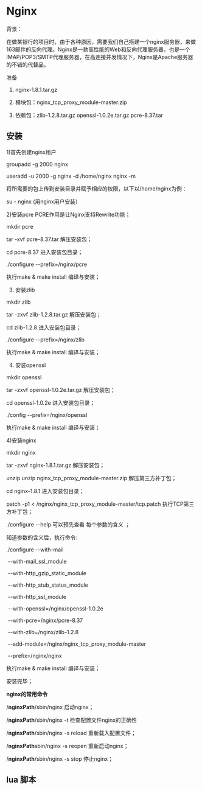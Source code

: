 # Nginx

背景：

​	在做某银行的项目时，由于各种原因，需要我们自己搭建一个nginx服务器，来做163邮件的反向代理。Nginx是一款高性能的Web和反向代理服务器，也是一个IMAP/POP3/SMTP代理服务器，在高连接并发情况下，Nginx是Apache服务器的不错的代替品。



准备

1) nginx-1.8.1.tar.gz

2) 模块包：nginx_tcp_proxy_module-master.zip

3) 依赖包：zlib-1.2.8.tar.gz    openssl-1.0.2e.tar.gz  pcre-8.37.tar



## 安装

 1)首先创建nginx用户

groupadd -g 2000 nginx 

useradd -u 2000 -g nginx -d  /home/nginx nginx  -m 

 

将所需要的包上传到安装目录并赋予相应的权限，以下以/home/nginx为例：

su - nginx   (用nginx用户安装）

2)安装pcre PCRE作用是让Nginx支持Rewrite功能；

  mkdir  pcre

  tar -xvf   pcre-8.37.tar  解压安装包；

  cd   pcre-8.37              进入安装包目录；

 ./configure --prefix=/nginx/pcre   

执行make & make install                     编译与安装；

3) 安装zlib

  mkdir   zlib

  tar -zxvf   zlib-1.2.8.tar.gz   解压安装包；

  cd   zlib-1.2.8             进入安装包目录；

 ./configure --prefix=/nginx/zlib  

 执行make & make install                     编译与安装；

 

4) 安装openssl

  mkdir   openssl

  tar -zxvf   openssl-1.0.2e.tar.gz   解压安装包；

  cd   openssl-1.0.2e           进入安装包目录；

 ./config --prefix=/nginx/openssl

 执行make & make install                     编译与安装；



4)安装nginx

  mkdir   nginx

  tar -zxvf   nginx-1.8.1.tar.gz   解压安装包；

  unzip unzip nginx_tcp_proxy_module-master.zip 解压第三方补丁包；

  cd   nginx-1.8.1                    进入安装包目录；

patch -p1 < /nginx/nginx_tcp_proxy_module-master/tcp.patch  执行TCP第三方补丁包；

 ./configure --help               可以预先查看 每个参数的含义 ；

知道参数的含义后，执行命令: 

./configure --with-mail

​            --with-mail_ssl_module 

​            --with-http_gzip_static_module

​            --with-http_stub_status_module

​            --with-http_ssl_module

​            --with-openssl=/nginx/openssl-1.0.2e

​            --with-pcre=/nginx/pcre-8.37

​            --with-zlib=/nginx/zlib-1.2.8

​            --add-module=/nginx/nginx_tcp_proxy_module-master

​            --prefix=/nginx/nginx

执行make & make install                      编译与安装；

安装完毕；



**nginx的常用命令**

/**nginxPath**/sbin/nginx             启动nginx；

 /**nginxPath**/sbin/nginx  -t         检查配置文件nginx的正确性

/**nginxPath**/sbin/nginx  -s reload   重新载入配置文件；

/**nginxPath**sbin/nginx  -s reopen   重新启动nginx；

/**nginxPath**/sbin/nginx  -s stop     停止nginx；





## lua 脚本


